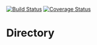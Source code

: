 [![Build Status](https://travis-ci.org/ryankearney/directory.svg?branch=master)](https://travis-ci.org/ryankearney/directory)
[![Coverage Status](https://coveralls.io/repos/github/ryankearney/directory/badge.svg?branch=master)](https://coveralls.io/github/ryankearney/directory?branch=master)

# Directory
